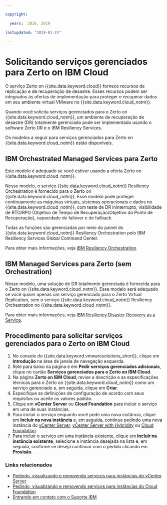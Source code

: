 ```yaml
---

copyright:

  years:  2016, 2019

lastupdated: "2019-01-24"

---
```


# Solicitando serviços gerenciados para Zerto on IBM Cloud

O serviço Zerto on {{site.data.keyword.cloud}} fornece recursos de replicação e de recuperação de desastre. Esses recursos podem ser integrados às ofertas de implementação para proteger e recuperar dados em seu ambiente virtual VMware no {{site.data.keyword.cloud_notm}}.

Quando você solicita serviços gerenciados para o Zerto on {{site.data.keyword.cloud_notm}}, um ambiente de recuperação de desastre (DR) totalmente gerenciado pode ser implementado usando o software Zerto DR e o IBM Resiliency Services.

Os modelos a seguir para serviços gerenciados para Zerto on {{site.data.keyword.cloud_notm}} estão disponíveis.

## IBM Orchestrated Managed Services para Zerto

Este modelo é adequado se você estiver usando a oferta Zerto on {{site.data.keyword.cloud_notm}}.

Nesse modelo, o serviço {{site.data.keyword.cloud_notm}} Resiliency Orchestration é fornecido para o Zerto on {{site.data.keyword.cloud_notm}}. Esse modelo pode proteger continuamente as máquinas virtuais, sistemas operacionais e dados no {{site.data.keyword.cloud_notm}}, com teste de DR ininterrupto, visibilidade de RTO/RPO (Objetivo de Tempo de Recuperação/Objetivo do Ponto de Recuperação), capacidade de failover e de failback.

Todas as funções são gerenciadas por meio do painel do {{site.data.keyword.cloud_notm}} Resiliency Orchestration pelo IBM Resiliency Services Global Command Center.

Para obter mais informações, veja [IBM Resiliency Orchestration](https://www.ibm.com/us-en/marketplace/disaster-recovery-orchestration).

## IBM Managed Services para Zerto (sem Orchestration)

Nesse modelo, uma solução de DR totalmente gerenciada é fornecida para o Zerto on {{site.data.keyword.cloud_notm}}. Esse modelo será adequado se você quiser apenas um serviço gerenciado para o Zerto Virtual Replication, sem o serviço {{site.data.keyword.cloud_notm}} Resiliency Orchestration no {{site.data.keyword.cloud_notm}}.

Para obter mais informações, veja [IBM Resiliency Disaster Recovery as a Service](https://www.ibm.com/us-en/marketplace/disaster-recovery-as-a-service#product-header-top).

## Procedimento para solicitar serviços gerenciados para o Zerto on IBM Cloud

1. No console do {{site.data.keyword.vmwaresolutions_short}}, clique em **Introdução** na área de janela de navegação esquerda.
2. Role para baixo na página e em **Pedir serviços gerenciados adicionais**, clique no cartão **Serviços gerenciados para o Zerto on IBM Cloud**.
3. Na página **Zerto on IBM Cloud**, revise a descrição e as especificações técnicas para o Zerto on {{site.data.keyword.cloud_notm}} como um serviço gerenciado e, em seguida, clique em **Criar**.
4. Especifique as definições de configuração de acordo com seus requisitos ou aceite os valores padrão.
5. Clique em **vCenter Server** ou **Cloud Foundation** para incluir o serviço em uma de suas instâncias.
6. Para incluir o serviço enquanto você pede uma nova instância, clique em **Incluir na nova instância** e, em seguida, continue pedindo uma nova instância do [vCenter Server](/docs/services/vmwaresolutions/vcenter/vc_orderinginstance.html), [vCenter Server with Hybridity](/docs/services/vmwaresolutions/vcenter/vc_hybrid_orderinginstance.html) ou [Cloud Foundation](/docs/services/vmwaresolutions/sddc/sd_orderinginstance.html).
7. Para incluir o serviço em uma instância existente, clique em **Incluir na instância existente**, selecione a instância desejada na lista e, em seguida, confirme se deseja continuar com o pedido clicando em **Provisão**.

### Links relacionados

* [Pedindo, visualizando e removendo serviços para instâncias do vCenter Server](/docs/services/vmwaresolutions/vcenter/vc_addingremovingservices.html)
* [Pedindo, visualizando e removendo serviços para instâncias do Cloud Foundation](/docs/services/vmwaresolutions/sddc/sd_addingremovingservices.html)
* [Entrando em contato com o Suporte IBM](/docs/services/vmwaresolutions/vmonic/trbl_support.html)
